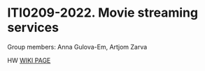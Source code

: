 # ITI0209-2022. Movie streaming services
Group members: Anna Gulova-Em, Artjom Zarva

HW [WIKI PAGE](https://gitlab.cs.ttu.ee/angulo/iti0209-2022/-/wikis/home)
